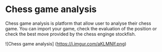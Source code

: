 # Chess game analysis

Chess game analysis is platform that allow user to analyse their chess game. You can import your game, check the evaluation of the position or check the best move provided by the chess enginge stockfish.

![Chess game analysis] (https://i.imgur.com/aKLMNIf.png)